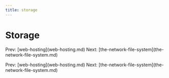 ```yaml
---
title: storage
---
```


# Storage

Prev: \[web-hosting](web-hosting.md) Next:
\[the-network-file-system](the-network-file-system.md)

Prev: \[web-hosting](web-hosting.md) Next:
\[the-network-file-system](the-network-file-system.md)
